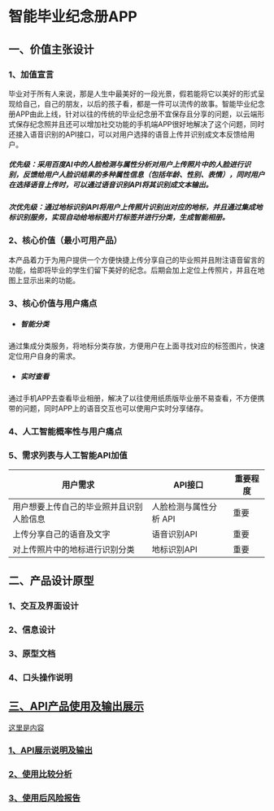 # 智能毕业纪念册APP
## 一、价值主张设计
### 1、加值宣言
毕业对于所有人来说，那是人生中最美好的一段光景，假若能将它以美好的形式呈现给自己，自己的朋友，以后的孩子看，都是一件可以流传的故事。智能毕业纪念册APP由此上线，针对以往的传统的毕业纪念册不宜保存且分享的问题，以云端形式保存纪念照并且还可以增加社交功能的手机端APP很好地解决了这个问题，同时还接入语音识别的API接口，可以对用户选择的语音上传并识别成文本反馈给用户。
##### 优先级：采用百度AI中的人脸检测与属性分析对用户上传照片中的人脸进行识别，反馈给用户人脸识结果的多种属性信息（包括年龄、性别、表情），同时用户在选择语音上传时，可以通过语音识别API将其识别成文本输出。
##### 次优先级：通过地标识别API将用户上传照片识别出对应的地标，并且通过集成地标识别服务，实现自动给地标图片打标签并进行分类，生成智能相册。
### 2、核心价值（最小可用产品）
本产品着力于为用户提供一个方便快捷上传分享自己的毕业照并且附注语音留言的功能，给即将毕业的学生们留下美好的纪念。后期会加上定位上传照片，并且在地图上显示出来的功能。

### 3、核心价值与用户痛点
* ##### 智能分类
通过集成分类服务，将地标分类存放，方便用户在上面寻找对应的标签图片，快速定位用户自身的需求。
* ##### 实时查看
通过手机APP去查看毕业相册，解决了以往使用纸质版毕业册不易查看，不方便携带的问题，同时APP上的语音交互也可以使用户实时分享储存。
### 4、人工智能概率性与用户痛点 
### 5、需求列表与人工智能API加值
|  用户需求  | API接口  | 重要程度  |
|  ----  | ----  | ----  |
| 用户想要上传自己的毕业照并且识别人脸信息 |人脸检测与属性分析 API | 重要 |
| 上传分享自己的语音及文字 | 语音识别API | 重要 |
| 对上传照片中的地标进行识别分类| 地标识别API | 重要 |
## 二、产品设计原型
### 1、交互及界面设计
### 2、信息设计
### 3、原型文档 
### 4、口头操作说明 
## <a href=”#三、API产品使用及输出展示”>三、API产品使用及输出展示
  这里是内容
### 1、API展示说明及输出 

### 2、使用比较分析
### 3、使用后风险报告

